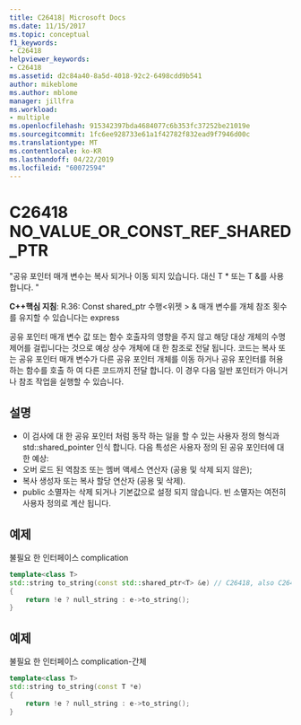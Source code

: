 ```yaml
---
title: C26418| Microsoft Docs
ms.date: 11/15/2017
ms.topic: conceptual
f1_keywords:
- C26418
helpviewer_keywords:
- C26418
ms.assetid: d2c84a40-8a5d-4018-92c2-6498cdd9b541
author: mikeblome
ms.author: mblome
manager: jillfra
ms.workload:
- multiple
ms.openlocfilehash: 915342397bda4684077c6b353fc37252be21019e
ms.sourcegitcommit: 1fc6ee928733e61a1f42782f832ead9f7946d00c
ms.translationtype: MT
ms.contentlocale: ko-KR
ms.lasthandoff: 04/22/2019
ms.locfileid: "60072594"
---
```

# <a name="c26418-novalueorconstrefsharedptr"></a>C26418 NO_VALUE_OR_CONST_REF_SHARED_PTR
"공유 포인터 매개 변수는 복사 되거나 이동 되지 있습니다. 대신 T * 또는 T &를 사용 합니다. "

**C++핵심 지침**: R.36: Const shared_ptr 수행\<위젯 > & 매개 변수를 개체 참조 횟수를 유지할 수 있습니다는 express

공유 포인터 매개 변수 값 또는 함수 호출자의 영향을 주지 않고 해당 대상 개체의 수명 제어를 걸립니다는 것으로 예상 상수 개체에 대 한 참조로 전달 됩니다. 코드는 복사 또는 공유 포인터 매개 변수가 다른 공유 포인터 개체를 이동 하거나 공유 포인터를 허용 하는 함수를 호출 하 여 다른 코드까지 전달 합니다. 이 경우 다음 일반 포인터가 아니거나 참조 작업을 실행할 수 있습니다.

## <a name="remarks"></a>설명
- 이 검사에 대 한 공유 포인터 처럼 동작 하는 일을 할 수 있는 사용자 정의 형식과 std::shared_pointer 인식 합니다. 다음 특성은 사용자 정의 된 공유 포인터에 대 한 예상:
- 오버 로드 된 역참조 또는 멤버 액세스 연산자 (공용 및 삭제 되지 않은);
- 복사 생성자 또는 복사 할당 연산자 (공용 및 삭제).
- public 소멸자는 삭제 되거나 기본값으로 설정 되지 않습니다. 빈 소멸자는 여전히 사용자 정의로 계산 됩니다.

## <a name="example"></a>예제
불필요 한 인터페이스 complication

```cpp
template<class T>
std::string to_string(const std::shared_ptr<T> &e) // C26418, also C26415 SMART_PTR_NOT_NEEDED
{
    return !e ? null_string : e->to_string();
}
```

## <a name="example"></a>예제
불필요 한 인터페이스 complication-간체

```cpp
template<class T>
std::string to_string(const T *e)
{
    return !e ? null_string : e->to_string();
}
```
